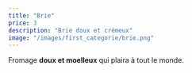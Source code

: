 ```yaml
---
title: "Brie"
price: 3
description: "Brie doux et crémeux"
image: "/images/first_categorie/brie.png"
---
```


Fromage **doux et moelleux** qui plaira à tout le monde.
